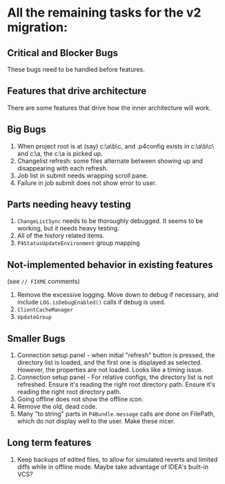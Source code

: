 # All the remaining tasks for the v2 migration:


## Critical and Blocker Bugs

These bugs need to be handled before features.



## Features that drive architecture

There are some features that drive how the inner architecture will work.


## Big Bugs


1. When project root is at (say) c:\a\b\c\, and .p4config exists in c:\a\b\c\ and c:\a, the
   c:\a is picked up.
1. Changelist refresh: some files alternate between showing up and disappearing
   with each refresh.
1. Job list in submit needs wrapping scroll pane.
1. Failure in job submit does not show error to user.



## Parts needing heavy testing

1. `ChangeListSync` needs to be thoroughly debugged.  It seems to be working, but it
   needs heavy testing.
1. All of the history related items.
1. `P4StatusUpdateEnvironment` group mapping


## Not-implemented behavior in existing features

(see `// FIXME` comments)

1. Remove the excessive logging.  Move down to debug if necessary,
   and include `LOG.isDebugEnabled()` calls if debug is used.
1. `ClientCacheManager`
1. `UpdateGroup`


## Smaller Bugs

1. Connection setup panel - when initial "refresh" button is pressed, the directory list
   is loaded, and the first one is displayed as selected.  However, the properties are
   not loaded.  Looks like a timing issue.
1. Connection setup panel - For relative configs, the directory list is not refreshed.
   Ensure it's reading the right root directory path.
   Ensure it's reading the right root directory path.
1. Going offline does not show the offline icon.
1. Remove the old, dead code.
1. Many "to string" parts in `P4Bundle.message` calls are done on FilePath, which
   do not display well to the user.  Make these nicer.


## Long term features

1. Keep backups of edited files, to allow for simulated reverts and limited diffs while in
   offline mode.  Maybe take advantage of IDEA's built-in VCS?

